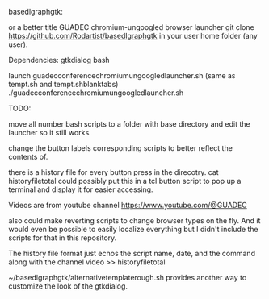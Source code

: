 basedlgraphgtk:

or a better title GUADEC chromium-ungoogled browser launcher
git clone https://github.com/Rodartist/basedlgraphgtk in your user home folder (any user).


Dependencies: gtkdialog bash

launch guadecconferencechromiumungoogledlauncher.sh (same as tempt.sh and tempt.shblanktabs)
./guadecconferencechromiumungoogledlauncher.sh


TODO: 

move all number bash scripts to a folder with base directory and edit the launcher so it still works.

change the button labels corresponding scripts to better reflect the contents of.

there is a history file for every button press in the direcotry. cat historyfiletotal
could possibly put this in a tcl button script to pop up a terminal and display it for easier accessing.

Videos are from youtube channel https://www.youtube.com/@GUADEC

also could make reverting scripts to change browser types on the fly. And it would even be possible to easily localize everything but I didn't include the scripts for that in this repository.

The history file format just echos the script name, date, and the command along with the channel video >> historyfiletotal

~/basedlgraphgtk/alternativetemplaterough.sh provides another way to customize the look of the gtkdialog.
